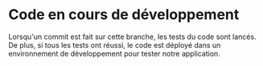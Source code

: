 # Code en cours de développement
Lorsqu'un commit est fait sur cette branche, les tests du code sont lancés. De plus, si tous les tests ont réussi, le code est déployé dans un environnement de développement pour tester notre application.
